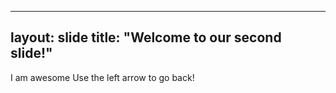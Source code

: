 ---
layout: slide
title: "Welcome to our second slide!"
--
I am awesome
Use the left arrow to go back!
